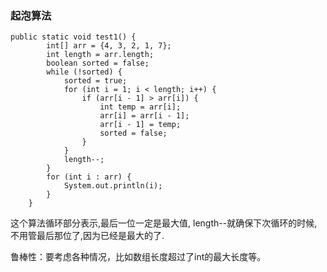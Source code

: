 ### 起泡算法
```
public static void test1() {
        int[] arr = {4, 3, 2, 1, 7};
        int length = arr.length;
        boolean sorted = false;
        while (!sorted) {
            sorted = true;
            for (int i = 1; i < length; i++) {
                if (arr[i - 1] > arr[i]) {
                    int temp = arr[i];
                    arr[i] = arr[i - 1];
                    arr[i - 1] = temp;
                    sorted = false;
                }
            }
            length--;
        }
        for (int i : arr) {
            System.out.println(i);
        }
    }
```
这个算法循环部分表示,最后一位一定是最大值, length--就确保下次循环的时候,不用管最后那位了,因为已经是最大的了.  

鲁棒性：要考虑各种情况，比如数组长度超过了int的最大长度等。